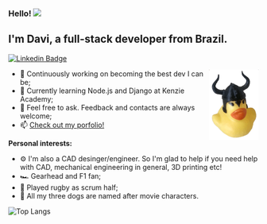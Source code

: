 ### Hello! <img src="https://media.giphy.com/media/hvRJCLFzcasrR4ia7z/giphy.gif" width="25px">

## I'm Davi, a full-stack developer from Brazil.

[![Linkedin Badge](https://img.shields.io/badge/-LinkedIn-0e76a8?style=flat-square&logo=Linkedin&logoColor=white)](https://linkedin.com/in/daviraquel)

<img align=right alt="a rubber duck wearing a horned helmet" src="https://raw.githubusercontent.com/daviraquel/daviraquel/main/duckimg.gif" width="100" height="142" />

- 🚀 Continuously working on becoming the best dev I can be;
- 🌱 Currently learning Node.js and Django at Kenzie Academy;
- 💬 Feel free to ask. Feedback and contacts are always welcome;
- 📫 [Check out my porfolio!](https://myportfolio-rose-zeta.vercel.app/)

**Personal interests:**

- :gear: I'm also a CAD desinger/engineer. So I'm glad to help if you need help with CAD, mechanical engineering in general, 3D printing etc!
- :racing_car: Gearhead and F1 fan;
- :rugby_football:	Played rugby as scrum half;
- :dog:	All my three dogs are named after movie characters.

![Top Langs](https://github-readme-stats.vercel.app/api/top-langs/?username=daviraquel&theme=tokyonight)

<!--
**daviraquel/daviraquel** is a ✨ _special_ ✨ repository because its `README.md` (this file) appears on your GitHub profile.

Here are some ideas to get you started:

- 🔭 I’m currently working on ...
- 🌱 I’m currently learning ...
- 👯 I’m looking to collaborate on ...
- 🤔 I’m looking for help with ...
- 💬 Ask me about ...
- 📫 How to reach me: ...
- 😄 Pronouns: ...
- ⚡ Fun fact: ...
-->
